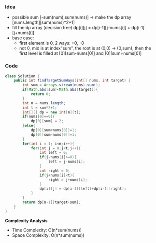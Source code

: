 ### Idea
- possible sum [-sum(num),sum(nums)] -> make the dp array [nums.length][sum(nums)*2+1]
- fill the dp array (decision tree) dp[i][j] = dp[i-1][j-nums[i]] +  dp[i-1][j+nums[i]]
- base case:
  - first element is 0, 2 ways: +0, -0 
  - not 0, mid is at index"sum", the root is at (0,0) -> (0,sum), then the first level is filled at [0][sum-nums[0]] and [0][sum+nums[0]] 
### Code

```java
class Solution {
    public int findTargetSumWays(int[] nums, int target) {
        int sum = Arrays.stream(nums).sum();
        if(Math.abs(sum)<Math.abs(target)){
            return 0;
        }
        int n = nums.length;
        int t = sum*2+1;
        int[][] dp = new int[n][t];
        if(nums[0]==0){
            dp[0][sum] = 2;
        }else{
            dp[0][sum+nums[0]]=1;
            dp[0][sum-nums[0]]=1;
        }
        for(int i = 1; i<n;i++){
            for(int j = 0;j<t;j++){
                int left = 0;
                if(j-nums[i]>=0){
                    left = j-nums[i];
                }
                int right = 0;
                if(j+nums[i]<t){
                    right = j+nums[i];
                }
                dp[i][j] = dp[i-1][left]+dp[i-1][right];
            }
        }
        return dp[n-1][target+sum];
    }
}
```

**Complexity Analysis**

- Time Complexity: O(n*sum(nums))
- Space Complexity: O(n*sum(nums))
